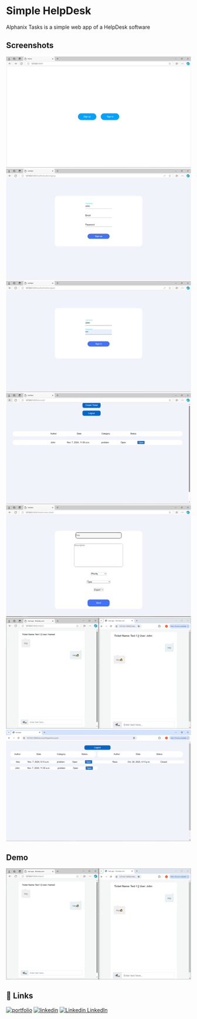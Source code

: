 # Simple HelpDesk

Alphanix Tasks is a simple web app of a HelpDesk software


## Screenshots

![App Screenshot](https://github.com/AlirezaARBAlpha/SimpleHelpDesk/blob/main/Assets/1.PNG)
![App Screenshot](https://github.com/AlirezaARBAlpha/SimpleHelpDesk/blob/main/Assets/2.PNG)
![App Screenshot](https://github.com/AlirezaARBAlpha/SimpleHelpDesk/blob/main/Assets/6.PNG)
![App Screenshot](https://github.com/AlirezaARBAlpha/SimpleHelpDesk/blob/main/Assets/3.PNG)
![App Screenshot](https://github.com/AlirezaARBAlpha/SimpleHelpDesk/blob/main/Assets/4.PNG)
![App Screenshot](https://github.com/AlirezaARBAlpha/SimpleHelpDesk/blob/main/Assets/5.png)
![App Screenshot](https://github.com/AlirezaARBAlpha/SimpleHelpDesk/blob/main/Assets/1_5.png)

## Demo

[![Watch the video](https://github.com/AlirezaARBAlpha/SimpleHelpDesk/blob/main/Assets/5.png)](https://github.com/AlirezaARBAlpha/SimpleHelpDesk/blob/main/Assets/1.mp4)
## 🔗 Links
[![portfolio](https://img.shields.io/badge/my_portfolio-000?style=for-the-badge&logo=ko-fi&logoColor=white)](https://katherineoelsner.com/)
[![linkedin](https://img.shields.io/badge/linkedin-0A66C2?style=for-the-badge&logo=linkedin&logoColor=white)](https://www.linkedin.com/in/alireza-borzouei)
[![Linkedin](https://i.sstatic.net/gVE0j.png) LinkedIn](https://www.linkedin.com/)

